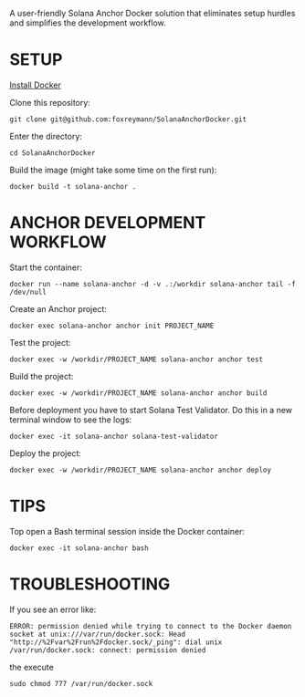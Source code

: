 A user-friendly Solana Anchor Docker solution that eliminates setup hurdles and simplifies the development workflow.

# SETUP

[Install Docker](https://docs.docker.com/desktop/)

Clone this repository:

`git clone git@github.com:foxreymann/SolanaAnchorDocker.git`

Enter the directory:

`cd SolanaAnchorDocker`

Build the image (might take some time on the first run):

`docker build -t solana-anchor .`

# ANCHOR DEVELOPMENT WORKFLOW

Start the container:

`docker run --name solana-anchor -d -v .:/workdir solana-anchor tail -f /dev/null`

Create an Anchor project:

`docker exec solana-anchor anchor init PROJECT_NAME`

Test the project:

`docker exec -w /workdir/PROJECT_NAME solana-anchor anchor test`

Build the project:

`docker exec -w /workdir/PROJECT_NAME solana-anchor anchor build`

Before deployment you have to start Solana Test Validator. Do this in a new terminal window to see the logs:

`docker exec -it solana-anchor solana-test-validator`

Deploy the project:

`docker exec -w /workdir/PROJECT_NAME solana-anchor anchor deploy`

# TIPS

Top open a Bash terminal session inside the Docker container:

`docker exec -it solana-anchor bash`

# TROUBLESHOOTING

If you see an error like:

`
ERROR: permission denied while trying to connect to the Docker daemon socket at unix:///var/run/docker.sock: Head "http://%2Fvar%2Frun%2Fdocker.sock/_ping": dial unix /var/run/docker.sock: connect: permission denied
`

the execute

`sudo chmod 777 /var/run/docker.sock`
